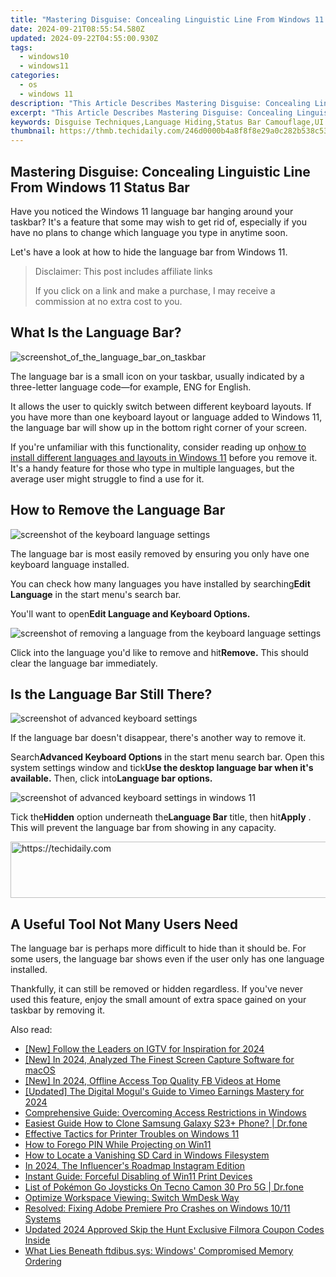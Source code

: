 ```yaml
---
title: "Mastering Disguise: Concealing Linguistic Line From Windows 11 Status Bar"
date: 2024-09-21T08:55:54.580Z
updated: 2024-09-22T04:55:00.930Z
tags:
  - windows10
  - windows11
categories:
  - os
  - windows 11
description: "This Article Describes Mastering Disguise: Concealing Linguistic Line From Windows 11 Status Bar"
excerpt: "This Article Describes Mastering Disguise: Concealing Linguistic Line From Windows 11 Status Bar"
keywords: Disguise Techniques,Language Hiding,Status Bar Camouflage,UI Anonymity Tips,Windows Stealth Mode,Privacy Window Tricks,Elusive Display Styles
thumbnail: https://thmb.techidaily.com/246d0000b4a8f8f8e29a0c282b538c53c7dcabe9e936ddda4c95b0a712854944.jpg
---
```


## Mastering Disguise: Concealing Linguistic Line From Windows 11 Status Bar

 Have you noticed the Windows 11 language bar hanging around your taskbar? It's a feature that some may wish to get rid of, especially if you have no plans to change which language you type in anytime soon.

 Let's have a look at how to hide the language bar from Windows 11.

>  Disclaimer: This post includes affiliate links
>
>  If you click on a link and make a purchase, I may receive a commission at no extra cost to you.
>

## What Is the Language Bar?

![screenshot_of_the_language_bar_on_taskbar](https://static1.makeuseofimages.com/wordpress/wp-content/uploads/2022/11/screenshot_of_the_language_bar_on_taskbar.jpg)

 The language bar is a small icon on your taskbar, usually indicated by a three-letter language code—for example, ENG for English.

 It allows the user to quickly switch between different keyboard layouts. If you have more than one keyboard layout or language added to Windows 11, the language bar will show up in the bottom right corner of your screen.

 If you're unfamiliar with this functionality, consider reading up on[how to install different languages and layouts in Windows 11](https://www.makeuseof.com/windows-11-add-change-keyboard-layouts/) before you remove it. It's a handy feature for those who type in multiple languages, but the average user might struggle to find a use for it.

## How to Remove the Language Bar

![screenshot of the keyboard language settings](https://static1.makeuseofimages.com/wordpress/wp-content/uploads/2022/11/screenshot_of_language_keyboard_settings.jpg)

 The language bar is most easily removed by ensuring you only have one keyboard language installed.

 You can check how many languages you have installed by searching**Edit Language** in the start menu's search bar.

 You'll want to open**Edit Language and Keyboard Options.**

![screenshot of removing a language from the keyboard language settings](https://static1.makeuseofimages.com/wordpress/wp-content/uploads/2022/11/screenshot_of_language_keyboard_settings_remove.jpg)

 Click into the language you'd like to remove and hit**Remove.** This should clear the language bar immediately.

## Is the Language Bar Still There?

![screenshot of advanced keyboard settings](https://static1.makeuseofimages.com/wordpress/wp-content/uploads/2022/11/screenshot_of_advanced_keyboard_settings.jpg)

 If the language bar doesn't disappear, there's another way to remove it.

 Search**Advanced Keyboard Options** in the start menu search bar. Open this system settings window and tick**Use the desktop language bar when it's available.** Then, click into**Language bar options.**

![screenshot of advanced keyboard settings in windows 11](https://static1.makeuseofimages.com/wordpress/wp-content/uploads/2022/11/screenshot_of_advanced_keyboard_settings_language_bar_options.jpg)

 Tick the**Hidden** option underneath the**Language Bar** title, then hit**Apply** . This will prevent the language bar from showing in any capacity.

<!-- affiliate ads begin -->
<a href="https://appsumo.8odi.net/c/5597632/2049390/7443" target="_top" id="2049390">
  <img src="//a.impactradius-go.com/display-ad/7443-2049390" border="0" alt="https://techidaily.com" width="728" height="90"/>
</a>
<img height="0" width="0" src="https://appsumo.8odi.net/i/5597632/2049390/7443" style="position:absolute;visibility:hidden;" border="0" />
<!-- affiliate ads end -->

## A Useful Tool Not Many Users Need

 The language bar is perhaps more difficult to hide than it should be. For some users, the language bar shows even if the user only has one language installed.

 Thankfully, it can still be removed or hidden regardless. If you've never used this feature, enjoy the small amount of extra space gained on your taskbar by removing it.

<ins class="adsbygoogle"
     style="display:block"
     data-ad-format="autorelaxed"
     data-ad-client="ca-pub-7571918770474297"
     data-ad-slot="1223367746"></ins>

<ins class="adsbygoogle"
     style="display:block"
     data-ad-client="ca-pub-7571918770474297"
     data-ad-slot="8358498916"
     data-ad-format="auto"
     data-full-width-responsive="true"></ins>

<span class="atpl-alsoreadstyle">Also read:</span>
<div><ul>
<li><a href="https://instagram-video-recordings.techidaily.com/new-follow-the-leaders-on-igtv-for-inspiration-for-2024/"><u>[New] Follow the Leaders on IGTV for Inspiration for 2024</u></a></li>
<li><a href="https://screen-sharing-recording.techidaily.com/new-in-2024-analyzed-the-finest-screen-capture-software-for-macos/"><u>[New] In 2024, Analyzed The Finest Screen Capture Software for macOS</u></a></li>
<li><a href="https://facebook-video-recording.techidaily.com/new-in-2024-offline-access-top-quality-fb-videos-at-home/"><u>[New] In 2024, Offline Access Top Quality FB Videos at Home</u></a></li>
<li><a href="https://vimeo-videos.techidaily.com/updated-the-digital-moguls-guide-to-vimeo-earnings-mastery-for-2024/"><u>[Updated] The Digital Mogul's Guide to Vimeo Earnings Mastery for 2024</u></a></li>
<li><a href="https://win11.techidaily.com/comprehensive-guide-overcoming-access-restrictions-in-windows/"><u>Comprehensive Guide: Overcoming Access Restrictions in Windows</u></a></li>
<li><a href="https://blog-min.techidaily.com/easiest-guide-how-to-clone-samsung-galaxy-s23plus-phone-drfone-by-drfone-transfer-from-android-transfer-from-android/"><u>Easiest Guide How to Clone Samsung Galaxy S23+ Phone? | Dr.fone</u></a></li>
<li><a href="https://win11.techidaily.com/effective-tactics-for-printer-troubles-on-windows-11/"><u>Effective Tactics for Printer Troubles on Windows 11</u></a></li>
<li><a href="https://win11.techidaily.com/how-to-forego-pin-while-projecting-on-win11/"><u>How to Forego PIN While Projecting on Win11</u></a></li>
<li><a href="https://win11.techidaily.com/how-to-locate-a-vanishing-sd-card-in-windows-filesystem/"><u>How to Locate a Vanishing SD Card in Windows Filesystem</u></a></li>
<li><a href="https://instagram-videos.techidaily.com/in-2024-the-influencers-roadmap-instagram-edition/"><u>In 2024, The Influencer's Roadmap Instagram Edition</u></a></li>
<li><a href="https://win11.techidaily.com/instant-guide-forceful-disabling-of-win11-print-devices/"><u>Instant Guide: Forceful Disabling of Win11 Print Devices</u></a></li>
<li><a href="https://pokemon-go-android.techidaily.com/list-of-pokemon-go-joysticks-on-tecno-camon-30-pro-5g-drfone-by-drfone-virtual-android/"><u>List of Pokémon Go Joysticks On Tecno Camon 30 Pro 5G | Dr.fone</u></a></li>
<li><a href="https://win11.techidaily.com/optimize-workspace-viewing-switch-wmdesk-way/"><u>Optimize Workspace Viewing: Switch WmDesk Way</u></a></li>
<li><a href="https://win-able.techidaily.com/resolved-fixing-adobe-premiere-pro-crashes-on-windows-1011-systems/"><u>Resolved: Fixing Adobe Premiere Pro Crashes on Windows 10/11 Systems</u></a></li>
<li><a href="https://ai-video-apps.techidaily.com/updated-2024-approved-skip-the-hunt-exclusive-filmora-coupon-codes-inside/"><u>Updated 2024 Approved Skip the Hunt Exclusive Filmora Coupon Codes Inside</u></a></li>
<li><a href="https://win11.techidaily.com/what-lies-beneath-ftdibussys-windows-compromised-memory-ordering/"><u>What Lies Beneath ftdibus.sys: Windows' Compromised Memory Ordering</u></a></li>
</ul></div>

